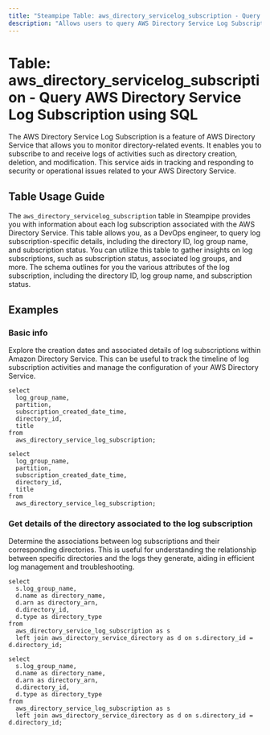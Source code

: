 ```yaml
---
title: "Steampipe Table: aws_directory_servicelog_subscription - Query AWS Directory Service Log Subscription using SQL"
description: "Allows users to query AWS Directory Service Log Subscription to obtain detailed information about each log subscription associated with the AWS Directory Service."
---
```


# Table: aws_directory_servicelog_subscription - Query AWS Directory Service Log Subscription using SQL

The AWS Directory Service Log Subscription is a feature of AWS Directory Service that allows you to monitor directory-related events. It enables you to subscribe to and receive logs of activities such as directory creation, deletion, and modification. This service aids in tracking and responding to security or operational issues related to your AWS Directory Service.

## Table Usage Guide

The `aws_directory_servicelog_subscription` table in Steampipe provides you with information about each log subscription associated with the AWS Directory Service. This table allows you, as a DevOps engineer, to query log subscription-specific details, including the directory ID, log group name, and subscription status. You can utilize this table to gather insights on log subscriptions, such as subscription status, associated log groups, and more. The schema outlines for you the various attributes of the log subscription, including the directory ID, log group name, and subscription status.

## Examples

### Basic info
Explore the creation dates and associated details of log subscriptions within Amazon Directory Service. This can be useful to track the timeline of log subscription activities and manage the configuration of your AWS Directory Service.

```sql+postgres
select
  log_group_name,
  partition,
  subscription_created_date_time,
  directory_id,
  title
from
  aws_directory_service_log_subscription;
```

```sql+sqlite
select
  log_group_name,
  partition,
  subscription_created_date_time,
  directory_id,
  title
from
  aws_directory_service_log_subscription;
```

### Get details of the directory associated to the log subscription
Determine the associations between log subscriptions and their corresponding directories. This is useful for understanding the relationship between specific directories and the logs they generate, aiding in efficient log management and troubleshooting.

```sql+postgres
select
  s.log_group_name,
  d.name as directory_name,
  d.arn as directory_arn,
  d.directory_id,
  d.type as directory_type
from
  aws_directory_service_log_subscription as s
  left join aws_directory_service_directory as d on s.directory_id = d.directory_id;
```

```sql+sqlite
select
  s.log_group_name,
  d.name as directory_name,
  d.arn as directory_arn,
  d.directory_id,
  d.type as directory_type
from
  aws_directory_service_log_subscription as s
  left join aws_directory_service_directory as d on s.directory_id = d.directory_id;
```
